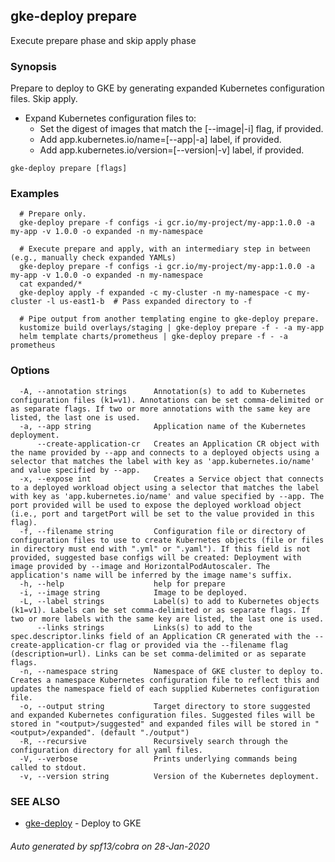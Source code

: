 ## gke-deploy prepare

Execute prepare phase and skip apply phase

### Synopsis

Prepare to deploy to GKE by generating expanded Kubernetes configuration files. Skip apply.

- Expand Kubernetes configuration files to:
  - Set the digest of images that match the [--image|-i] flag, if provided.
  - Add app.kubernetes.io/name=[--app|-a] label, if provided.
  - Add app.kubernetes.io/version=[--version|-v] label, if provided.


```
gke-deploy prepare [flags]
```

### Examples

```
  # Prepare only.
  gke-deploy prepare -f configs -i gcr.io/my-project/my-app:1.0.0 -a my-app -v 1.0.0 -o expanded -n my-namespace

  # Execute prepare and apply, with an intermediary step in between (e.g., manually check expanded YAMLs)
  gke-deploy prepare -f configs -i gcr.io/my-project/my-app:1.0.0 -a my-app -v 1.0.0 -o expanded -n my-namespace
  cat expanded/*
  gke-deploy apply -f expanded -c my-cluster -n my-namespace -c my-cluster -l us-east1-b  # Pass expanded directory to -f

  # Pipe output from another templating engine to gke-deploy prepare.
  kustomize build overlays/staging | gke-deploy prepare -f - -a my-app
  helm template charts/prometheus | gke-deploy prepare -f - -a prometheus
```

### Options

```
  -A, --annotation strings      Annotation(s) to add to Kubernetes configuration files (k1=v1). Annotations can be set comma-delimited or as separate flags. If two or more annotations with the same key are listed, the last one is used.
  -a, --app string              Application name of the Kubernetes deployment.
      --create-application-cr   Creates an Application CR object with the name provided by --app and connects to a deployed objects using a selector that matches the label with key as 'app.kubernetes.io/name' and value specified by --app.
  -x, --expose int              Creates a Service object that connects to a deployed workload object using a selector that matches the label with key as 'app.kubernetes.io/name' and value specified by --app. The port provided will be used to expose the deployed workload object (i.e., port and targetPort will be set to the value provided in this flag).
  -f, --filename string         Configuration file or directory of configuration files to use to create Kubernetes objects (file or files in directory must end with ".yml" or ".yaml"). If this field is not provided, suggested base configs will be created: Deployment with image provided by --image and HorizontalPodAutoscaler. The application's name will be inferred by the image name's suffix.
  -h, --help                    help for prepare
  -i, --image string            Image to be deployed.
  -L, --label strings           Label(s) to add to Kubernetes objects (k1=v1). Labels can be set comma-delimited or as separate flags. If two or more labels with the same key are listed, the last one is used.
      --links strings           Links(s) to add to the spec.descriptor.links field of an Application CR generated with the --create-application-cr flag or provided via the --filename flag (description=url). Links can be set comma-delimited or as separate flags.
  -n, --namespace string        Namespace of GKE cluster to deploy to. Creates a namespace Kubernetes configuration file to reflect this and updates the namespace field of each supplied Kubernetes configuration file.
  -o, --output string           Target directory to store suggested and expanded Kubernetes configuration files. Suggested files will be stored in "<output>/suggested" and expanded files will be stored in "<output>/expanded". (default "./output")
  -R, --recursive               Recursively search through the configuration directory for all yaml files.
  -V, --verbose                 Prints underlying commands being called to stdout.
  -v, --version string          Version of the Kubernetes deployment.
```

### SEE ALSO

* [gke-deploy](gke-deploy.md) - Deploy to GKE

###### Auto generated by spf13/cobra on 28-Jan-2020
